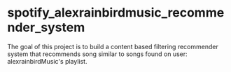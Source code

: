 # spotify_alexrainbirdmusic_recommender_system
The goal of this project is to build a content based filtering recommender system that recommends song similar to songs found on user: alexrainbirdMusic's playlist.
